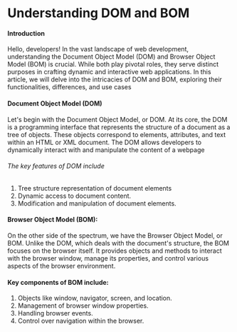  

# Understanding DOM and BOM
#### Introduction

Hello, developers! In the vast landscape of web development, understanding the Document Object Model (DOM) and Browser Object Model (BOM) is crucial. While both play pivotal roles, they serve distinct purposes in crafting dynamic and interactive web applications. In this article, we will delve into the intricacies of DOM and BOM, exploring their functionalities, differences, and use cases


#### Document Object Model (DOM)
Let's begin with the Document Object Model, or DOM. At its core, the DOM is a programming interface that represents the structure of a document as a tree of objects. These objects correspond to elements, attributes, and text within an HTML or XML document. The DOM allows developers to dynamically interact with and manipulate the content of a webpage
###### The key features of DOM include 
1. Tree structure representation of document elements
2. Dynamic access to document content.
3. Modification and manipulation of document elements.

#### Browser Object Model (BOM):

On the other side of the spectrum, we have the Browser Object Model, or BOM. Unlike the DOM, which deals with the document's structure, the BOM focuses on the browser itself. It provides objects and methods to interact with the browser window, manage its properties, and control various aspects of the browser environment.

#### Key components of BOM include:

1. Objects like window, navigator, screen, and location.
2. Management of browser window properties.
3. Handling browser events.
4. Control over navigation within the browser.

 